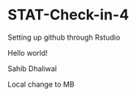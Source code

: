 # STAT-Check-in-4
Setting up github through Rstudio


Hello world!

Sahib Dhaliwal


Local change to MB